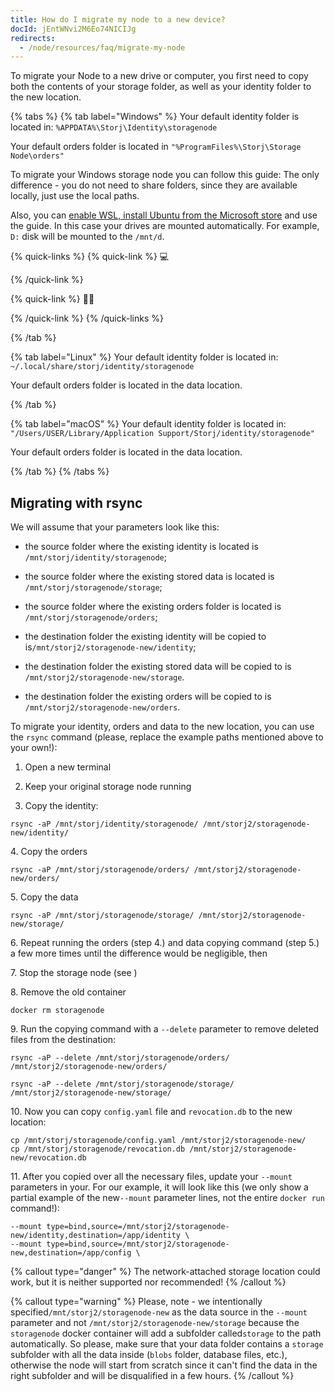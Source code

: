 ```yaml
---
title: How do I migrate my node to a new device?
docId: jEntWNvi2M6Eo74NICIJg
redirects:
  - /node/resources/faq/migrate-my-node
---
```


To migrate your Node to a new drive or computer, you first need to copy both the contents of your storage folder, as well as your identity folder to the new location.

{% tabs %}
{% tab label="Windows" %}
Your default identity folder is located in: `%APPDATA%\Storj\Identity\storagenode`

Your default orders folder is located in `"%ProgramFiles%\Storj\Storage Node\orders"`

To migrate your Windows storage node you can follow this guide: [](docId:NGHe10jmn-kdgzTf3FUz0) The only difference - you do not need to share folders, since they are available locally, just use the local paths.

Also, you can [enable WSL, install Ubuntu from the Microsoft store](https://docs.microsoft.com/en-us/windows/wsl/install-win10) and use the [](docId:jEntWNvi2M6Eo74NICIJg) guide. In this case your drives are mounted automatically. For example, `D:` disk will be mounted to the `/mnt/d`.

{% quick-links %}
{% quick-link %}
💻

[](docId:PsB_5Yp43KeN0DszuE2DN)
{% /quick-link %}

{% quick-link %}
✍🏼

[](docId:aKZt7A92CnGjPy1JY1YpF)
{% /quick-link %}
{% /quick-links %}

{% /tab %}

{% tab label="Linux" %}
Your default identity folder is located in: `~/.local/share/storj/identity/storagenode`

Your default orders folder is located in the data location.

[](docId:jEntWNvi2M6Eo74NICIJg)
{% /tab %}

{% tab label="macOS" %}
Your default identity folder is located in: `"/Users/USER/Library/Application Support/Storj/identity/storagenode"`

Your default orders folder is located in the data location.

[](docId:jEntWNvi2M6Eo74NICIJg)
{% /tab %}
{% /tabs %}

## Migrating with rsync

We will assume that your parameters look like this:

- the source folder where the existing identity is located is `/mnt/storj/identity/storagenode`;

- the source folder where the existing stored data is located is `/mnt/storj/storagenode/storage`;

- the source folder where the existing orders folder is located is `/mnt/storj/storagenode/orders`;

- the destination folder the existing identity will be copied to is`/mnt/storj2/storagenode-new/identity`;

- the destination folder the existing stored data will be copied to is `/mnt/storj2/storagenode-new/storage`.

- the destination folder the existing orders will be copied to is `/mnt/storj2/storagenode-new/orders`.

To migrate your identity, orders and data to the new location, you can use the `rsync` command (please, replace the example paths mentioned above to your own!):

1.  Open a new terminal

2.  Keep your original storage node running

3.  Copy the identity:

```shell
rsync -aP /mnt/storj/identity/storagenode/ /mnt/storj2/storagenode-new/identity/
```

4\. Copy the orders

```shell
rsync -aP /mnt/storj/storagenode/orders/ /mnt/storj2/storagenode-new/orders/
```

5\. Copy the data

```shell
rsync -aP /mnt/storj/storagenode/storage/ /mnt/storj2/storagenode-new/storage/
```

6\. Repeat running the orders (step 4.) and data copying command (step 5.) a few more times until the difference would be negligible, then

7\. Stop the storage node (see [](docId:Zh_lD6UPciHT53wOWuAoD) )

8\. Remove the old container

```shell
docker rm storagenode
```

9\. Run the copying command with a `--delete` parameter to remove deleted files from the destination:

```shell
rsync -aP --delete /mnt/storj/storagenode/orders/ /mnt/storj2/storagenode-new/orders/
```

```shell
rsync -aP --delete /mnt/storj/storagenode/storage/ /mnt/storj2/storagenode-new/storage/
```

10\. Now you can copy `config.yaml` file and `revocation.db` to the new location:

```shell
cp /mnt/storj/storagenode/config.yaml /mnt/storj2/storagenode-new/
cp /mnt/storj/storagenode/revocation.db /mnt/storj2/storagenode-new/revocation.db
```

11\. After you copied over all the necessary files, update your `--mount` parameters in your[](docId:HaDkV_0aWg9OJoBe53o-J). For our example, it will look like this (we only show a partial example of the new`--mount` parameter lines, not the entire `docker run` command!):

```shell
--mount type=bind,source=/mnt/storj2/storagenode-new/identity,destination=/app/identity \
--mount type=bind,source=/mnt/storj2/storagenode-new,destination=/app/config \
```

{% callout type="danger"  %}
The network-attached storage location could work, but it is neither supported nor recommended!
{% /callout %}

{% callout type="warning"  %}
Please, note - we intentionally specified`/mnt/storj2/storagenode-new` as the data source in the `--mount` parameter and not `/mnt/storj2/storagenode-new/storage` because the `storagenode` docker container will add a subfolder called`storage` to the path automatically. So please, make sure that your data folder contains a `storage` subfolder with all the data inside (`blobs` folder, database files, etc.), otherwise the node will start from scratch since it can't find the data in the right subfolder and will be disqualified in a few hours.
{% /callout %}
